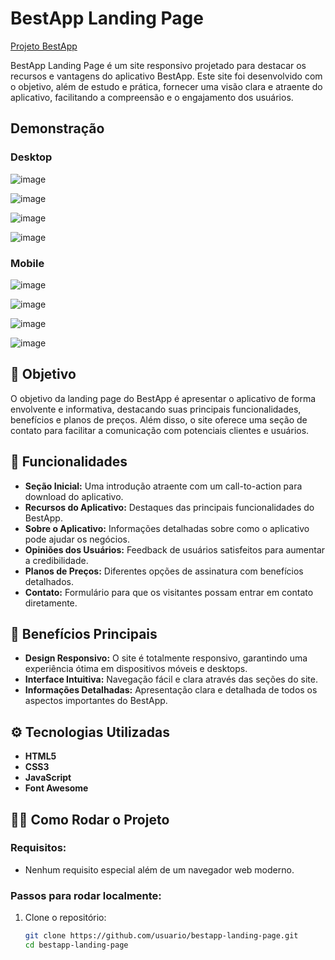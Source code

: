 # BestApp Landing Page
<a href="http://weslley.rf.gd/Projeto%20BestApp/" target="_blank">Projeto BestApp</a>

BestApp Landing Page é um site responsivo projetado para destacar os recursos e vantagens do aplicativo BestApp. Este site foi desenvolvido com o objetivo, além de estudo e prática, fornecer uma visão clara e atraente do aplicativo, facilitando a compreensão e o engajamento dos usuários.

## Demonstração
### Desktop
![image](https://user-images.githubusercontent.com/111307324/189724873-a547319f-6be0-4abb-aea0-6f29878672ca.png)

![image](https://user-images.githubusercontent.com/111307324/189725040-78b381e3-1516-4ca0-b23b-037efa78d600.png)

![image](https://user-images.githubusercontent.com/111307324/189725131-fa7a56bc-8bea-4c81-806b-bc7c2f80842f.png)

![image](https://user-images.githubusercontent.com/111307324/189725312-2764de57-1108-46f8-8d7e-f75d1c536716.png)

### Mobile
![image](https://user-images.githubusercontent.com/111307324/189726327-f433c02c-181e-4ad3-a90a-4e3daadd80e9.png)

![image](https://user-images.githubusercontent.com/111307324/189726387-a523c0b6-1854-4bb4-98ce-d9455f02c552.png)

![image](https://user-images.githubusercontent.com/111307324/189726419-6852b2b7-7ba8-4633-8e4c-f91097905382.png)

![image](https://user-images.githubusercontent.com/111307324/189726561-25e6ac7c-328d-4bbe-a76d-f5abc195cfc8.png)

## 🎯 Objetivo
O objetivo da landing page do BestApp é apresentar o aplicativo de forma envolvente e informativa, destacando suas principais funcionalidades, benefícios e planos de preços. Além disso, o site oferece uma seção de contato para facilitar a comunicação com potenciais clientes e usuários.

## 🚀 Funcionalidades

- **Seção Inicial:** Uma introdução atraente com um call-to-action para download do aplicativo.
- **Recursos do Aplicativo:** Destaques das principais funcionalidades do BestApp.
- **Sobre o Aplicativo:** Informações detalhadas sobre como o aplicativo pode ajudar os negócios.
- **Opiniões dos Usuários:** Feedback de usuários satisfeitos para aumentar a credibilidade.
- **Planos de Preços:** Diferentes opções de assinatura com benefícios detalhados.
- **Contato:** Formulário para que os visitantes possam entrar em contato diretamente.

## 🌟 Benefícios Principais

- **Design Responsivo:** O site é totalmente responsivo, garantindo uma experiência ótima em dispositivos móveis e desktops.
- **Interface Intuitiva:** Navegação fácil e clara através das seções do site.
- **Informações Detalhadas:** Apresentação clara e detalhada de todos os aspectos importantes do BestApp.

## ⚙️ Tecnologias Utilizadas

- **HTML5**
- **CSS3**
- **JavaScript**
- **Font Awesome**

## 🏃🏾 Como Rodar o Projeto

### Requisitos:

- Nenhum requisito especial além de um navegador web moderno.

### Passos para rodar localmente:

1. Clone o repositório:

   ```bash
   git clone https://github.com/usuario/bestapp-landing-page.git
   cd bestapp-landing-page
   ```
